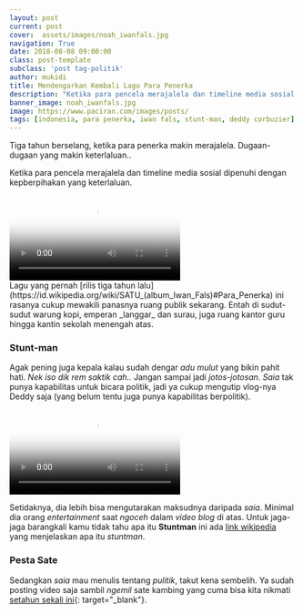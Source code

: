 ```yaml
---
layout: post
current: post
cover:  assets/images/noah_iwanfals.jpg
navigation: True
date: 2018-08-08 09:00:00
class: post-template
subclass: 'post tag-politik'
author: mukidi
title: Mendengarkan Kembali Lagu Para Penerka
description: "Ketika para pencela merajalela dan timeline media sosial dipenuhi dengan kepberpihakan yang keterlaluan"
banner_image: noah_iwanfals.jpg
image: https://www.paciran.com/images/posts/
tags: [indonesia, para penerka, iwan fals, stunt-man, deddy corbuzier]
---
```

Tiga tahun berselang, ketika para penerka makin merajalela. Dugaan-dugaan yang makin keterlaluan..

Ketika para pencela merajalela dan timeline media sosial dipenuhi dengan kepberpihakan yang keterlaluan.

<div class="embed-responsive embed-responsive-16by9">
<video class="embed-respomsive-item" poster="{{ page.image }}" controls="controls">
  <source src="https://rawgit.com/knoacc/pcr/images/posts/iwanFals.mp4" type="video/mp4">
<span>your browser does not support the video tag.</span>
</video>
</div>
Lagu yang pernah [rilis tiga tahun lalu](https://id.wikipedia.org/wiki/SATU_(album_Iwan_Fals)#Para_Penerka) ini rasanya cukup mewakili panasnya ruang publik sekarang. Entah di sudut-sudut warung kopi, emperan _langgar_ dan surau, juga ruang kantor guru hingga kantin sekolah menengah atas.

### Stunt-man

Agak pening juga kepala kalau sudah dengar _adu mulut_ yang bikin pahit hati. _Nek iso dik rem saktik cah.._ Jangan sampai jadi _jotos-jotosan_. _Saia_ tak punya kapabilitas untuk bicara politik, jadi ya cukup mengutip vlog-nya Deddy saja (yang belum tentu juga punya kapabilitas berpolitik).

<div class="embed-responsive embed-responsive-16by9">
<video class="embed-respomsive-item" poster="https://i0.wp.com/cdn2.tstatic.net/medan/foto/bank/images/stuntman-jokowi-dan-deddy-corbuzier_20180821_100653.jpg" controls="controls">
  <source src="https://rawgit.com/knoacc/pcr/images/posts/dedi.mp4" type="video/mp4">
<span>your browser does not support the video tag.</span>
</video>
</div>

Setidaknya, dia lebih bisa mengutarakan maksudnya daripada _saia_. Minimal dia orang _entertainment_ saat _ngoceh_ dalam _video blog_ di atas. Untuk jaga-jaga barangkali kamu tidak tahu apa itu **Stuntman** ini ada [link wikipedia](https://id.wikipedia.org/wiki/Pemeran_pengganti) yang menjelaskan apa itu _stuntman_.

### Pesta Sate

Sedangkan _saia_ mau menulis tentang _pulitik_, takut kena sembelih. Ya sudah posting video saja sambil _ngemil_ sate kambing yang cuma bisa kita nikmati [setahun sekali ini](https://www.bing.com/search?q=pesta+sate+kurban){: target="_blank"}.
<!--
_Video mentahnya disini:_
+ [Para Penerka](https://www.paciran.com/images/posts/iwanFals.mp4) [cermin](https://cdn.rawgit.com/knoacc/pcr/9f60712c/images/posts/iwanFals.mp4)
+ [Deddy Corbuzier](https://www.paciran.com/images/posts/dedi.mp4) [cermin](https://cdn.rawgit.com/knoacc/pcr/19a5cbb9/images/posts/dedi.mp4)
-->